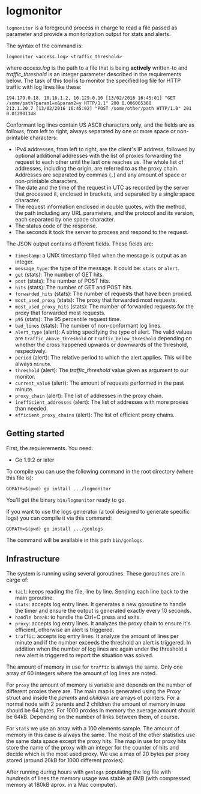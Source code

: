 logmonitor
==========

`logmonitor` is a foreground process in charge to read a file passed as parameter and provide a monitorization output for stats and alerts.

The syntax of the command is:

```
logmonitor <access.log> <traffic_threshold>
```

where *access.log* is the path to a file that is being **actively** written-to and
*traffic_threshold* is an integer parameter described in the requirements below.
The task of this tool is to monitor the specified log file for HTTP traffic with
log lines like these:

```
194.179.0.18, 10.16.1.2, 10.129.0.10 [13/02/2016 16:45:01] "GET /some/path?param1=x&param2=y HTTP/1.1" 200 0.006065388
213.1.20.7 [13/02/2016 16:45:02] "POST /some/other/path HTTP/1.0" 201 0.012901348
```

Conformant log lines contain US ASCII characters only, and the fields are as
follows, from left to right, always separated by one or more space or
non-printable characters:
  * IPv4 addresses, from left to right, are the client's IP address, followed
    by optional additional addresses with the list of proxies forwarding the
    request to each other until the last one reaches us. The whole list of
    addresses, including the origin, are referred to as the proxy chain.
    Addresses are separated by commas (`,`) and any amount of space or
    non-printable characters.
  * The date and the time of the request in UTC as recorded by the server that
    processed it, enclosed in brackets, and separated by a single space
    character.
  * The request information enclosed in double quotes, with the method, the path
    including any URL parameters, and the protocol and its version, each
    separated by one space character.
  * The status code of the response.
  * The seconds it took the server to process and respond to the request.

The JSON output contains different fields. These fields are:

  * `timestamp`: a UNIX timestamp filled when the message is output as an integer.
  * `message_type`: the type of the message. It could be: `stats` or `alert`.
  * `get` (stats): The number of GET hits.
  * `post` (stats): The number of POST hits.
  * `hits` (stats): The number of GET and POST hits.
  * `forwarded_hits` (stats): The number of requests that have been proxied.
  * `most_used_proxy` (stats): The proxy that forwarded most requests.
  * `most_used_proxy_hits` (stats): The number of forwarded requests for the proxy
    that forwarded most requests.
  * `p95` (stats): The 95 percentile request time.
  * `bad_lines` (stats): The number of non-conformant log lines.
  * `alert_type` (alert): A string specifying the type of alert. The valid values
    are `traffic_above_threshold` or `traffic_below_threshold` depending
    on whether the cross happened upwards or downwards of the threshold,
    respectively.
  * `period` (alert): The relative period to which the alert applies. This will
    be always `minute`.
  * `threshold` (alert): The *traffic_threshold* value given as argument to our
    monitor.
  * `current_value` (alert): The amount of requests performed in the past minute.
  * `proxy_chain` (alert): The list of addresses in the proxy chain.
  * `inefficient_addresses` (alert): The list of addresses with more proxies than
     needed.
  * `efficient_proxy_chains` (alert): The list of efficient proxy chains.

Getting started
---------------

First, the requierements. You need:

  * Go 1.9.2 or later

To compile you can use the following command in the root directory (where this file is):

```
GOPATH=$(pwd) go install .../logmonitor
```

You'll get the binary `bin/logmonitor` ready to go.

If you want to use the logs generator (a tool designed to generate specific logs) you can compile it via this command:

```
GOPATH=$(pwd) go install .../genlogs
```

The command will be available in this path `bin/genlogs`.

Infrastructure
--------------

The system is running using several goroutines. These goroutines are in carge of:

  * `tail`: keeps reading the file, line by line. Sending each line back to the main goroutine.
  * `stats`: accepts log entry lines. It generates a new goroutine to handle the timer and ensure the output is generated exactly every 10 seconds.
  * `handle break`: to handle the Ctrl+C press and exits.
  * `proxy`: accepts log entry lines. It analyzes the proxy chain to ensure it's efficient, otherwise an alert is triggered.
  * `traffic`: accepts log entry lines. It analyze the amount of lines per minute and if the number exceeds the threshold an alert is triggered. In addition when the number of log lines are again under the threshold a new alert is triggered to report the situation was solved.

The amount of memory in use for `traffic` is always the same. Only one array of 60 integers where the amount of log lines are noted.

For `proxy` the amount of memory is variable and depends on the number of different proxies there are. The main map is generated using the _Proxy_ struct and inside the _parents_ and _children_ are arrays of pointers. For a normal node with 2 parents and 2 children the amount of memory in use should be 64 bytes. For 1000 proxies in memory the average amount should be 64kB. Depending on the number of links between them, of course.

For `stats` we use an array with a 100 elements sample. The amount of memory in this case is always the same. The most of the other statistics use the same data space except the proxy hits. The map in use for proxy hits store the name of the proxy with an integer for the counter of hits and decide which is the most used proxy. We use a max of 20 bytes per proxy stored (around 20kB for 1000 different proxies).

After running during hours with `genlogs` populating the log file with hundreds of lines the memory usage was stable at 6MB (with compressed memory at 180kB aprox. in a Mac computer).
